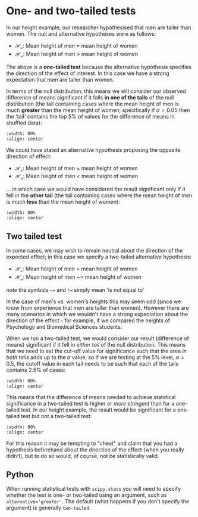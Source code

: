 # One- and two-tailed tests

In our height example, our researcher hypothesised that men are taller than women. The null and alternative hypotheses were as follows:

* $\mathcal{H_o}$: Mean height of men = mean height of women
* $\mathcal{H_a}$: Mean height of men > mean height of women

The above is a **one-tailed test** because the alternative hypothesis specifies the direction of the effect of interest. In this case we have a strong expectation that men are taller than women. 

In terms of the null distribution, this means we will consider our observed difference of means significant if it falls **in one of the tails** of the null distribution (the tail containing cases where the mean height of men is much **greater** than the mean height of women; specifically if $\alpha=0.05$ then the 'tail' contains the top 5% of values for the difference of means in shuffled data):

```{image} https://raw.githubusercontent.com/jillxoreilly/StatsCourseBook_2024/main/images/MT_wk5_righttail.png
:width: 80%
:align: center
```

We could have stated an alternative hypothesis proposing the opposite direction of effect:

* $\mathcal{H_o}$: Mean height of men = mean height of women
* $\mathcal{H_a}$: Mean height of men < mean height of women

... in which case we would have considered the result significant only if it fell in the **other tail** (the tail containing cases where the mean height of men is much **less** than the mean height of women):


```{image} https://raw.githubusercontent.com/jillxoreilly/StatsCourseBook_2024/main/images/MT_wk5_wrongtail.png
:width: 80%
:align: center
```

## Two tailed test

In some cases, we may wish to remain neutral about the direction of the expected effect; in this case we specify a two-tailed alternative hypothesis:

* $\mathcal{H_o}$: Mean height of men = mean height of women
* $\mathcal{H_a}$: Mean height of men ~= mean height of women

*note* the symbols `~=` and `!=` simply mean 'is not equal to'

In the case of men's vs. women's heights this may seem odd (since we know from experience that men are taller than women). However there are many scenarios in which we wouldn't have a strong expectation about the direction of the effect - for example, if we compared the heights of Psychology and Biomedical Sciences students.

When we run a two-tailed test, we would consider our result (difference of means) significant if it fell in *either tail* of the null distribution. This means that we need to set the cut-off value for significance such that the area *in both tails* adds up to the $\alpha$ value; so if we are testing at the 5% level, $\alpha = 0.5$, the cutoff value in each tail needs to be such that each of the tails contains 2.5% of cases:

```{image} https://raw.githubusercontent.com/jillxoreilly/StatsCourseBook_2024/main/images/MT_wk5_OneTwoTailedSchematic.png
:width: 80%
:align: center
```

This means that the difference of means needed to achieve statstical significance in a two-tailed test is higher or *more stringent* than for a one-tailed test. In our height example, the result would be significant for a one-tailed test but not a two-tailed test:

```{image} https://raw.githubusercontent.com/jillxoreilly/StatsCourseBook_2024/main/images/MT_wk5_OneTwoTailedCutOff.png
:width: 80%
:align: center
```

For this reason it may be tempting to "cheat" and claim that you had a hypothesis beforehand about the direction of the effect (when you really didn't), but to do so would, of course, not be statistically valid.

## Python

When running statistical tests with `scipy.stats` you will need to specify whether the test is one- or two-tailed using an argument, such as `alternative='greater'`. The default (what happens if you don't specify the argument) is generally `two-tailed`.